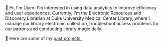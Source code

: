 <meta name="google-site-verification" content="2GARlEY_-KmBD_yOzaNEIWFlYvI71_9AHLgfYvmXxf4" />
👋 Hi, I'm Uyen. I'm interested in using data analytics to improve efficiency and user experiences. Currently, I'm the Electronic Resources and Discovery Librarian at Duke University Medical Center Library, where I manage our library electronic collection, troubleshoot access problems for our patrons and conducting library magic daily. 
<p>💼 Here are some of my <a href = "https://github.com/uyenn2/projects">past projects.</a></p>
